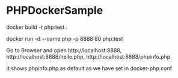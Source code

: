 # PHPDockerSample


docker build -t php:test .

docker run -d --name php -p 8888:80 php:test

Go to Browser and open http://localhost:8888, http://localhost:8888/hello.php, http://localhost:8888/phpinfo.php

It shows phpinfo.php as default as we have set in docker-php.conf

